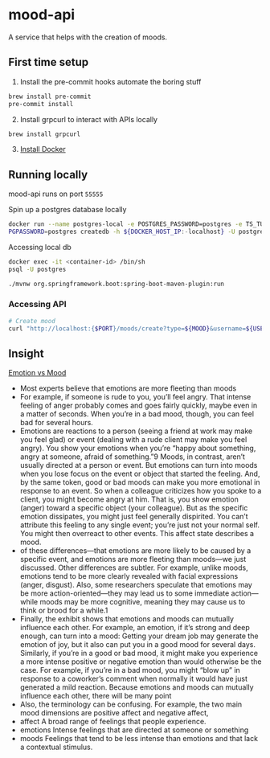 # mood-api

A service that helps with the creation of moods.

## First time setup

1. Install the pre-commit hooks automate the boring stuff

```bash
brew install pre-commit
pre-commit install
```

2. Install grpcurl to interact with APIs locally

```bash
brew install grpcurl
```

3. [Install Docker](https://docs.docker.com/desktop/mac/install/)

## Running locally
mood-api runs on port `55555`


Spin up a postgres database locally
```bash
docker run --name postgres-local -e POSTGRES_PASSWORD=postgres -e TS_TUNE_MAX_CONNS=100 -d -p 5432:5432 timescale/timescaledb:latest-pg11
PGPASSWORD=postgres createdb -h ${DOCKER_HOST_IP:-localhost} -U postgres moodn-api-db
```

Accessing local db
```bash
docker exec -it <container-id> /bin/sh
psql -U postgres
```
```bash
./mvnw org.springframework.boot:spring-boot-maven-plugin:run
```

### Accessing API
```bash
# Create mood
curl "http://localhost:{$PORT}/moods/create?type=${MOOD}&username=${USER}" -XPOST
```



## Insight
[Emotion vs Mood](https://www.iihs.edu.lk/pluginfile.php/18502/mod_resource/content/1/emotions.pdf)
- Most experts believe that emotions are more fleeting than moods
- For
  example, if someone is rude to you, you’ll feel angry. That intense feeling of
  anger probably comes and goes fairly quickly, maybe even in a matter of seconds. When you’re in a bad mood, though, you can feel bad for several hours.
- Emotions are reactions to a person (seeing a friend at work may make you feel
  glad) or event (dealing with a rude client may make you feel angry). You show
  your emotions when you’re “happy about something, angry at someone, afraid of
  something.”9 Moods, in contrast, aren’t usually directed at a person or event. But
  emotions can turn into moods when you lose focus on the event or object that
  started the feeling. And, by the same token, good or bad moods can make you
  more emotional in response to an event. So when a colleague criticizes how you
  spoke to a client, you might become angry at him. That is, you show emotion
  (anger) toward a specific object (your colleague). But as the specific emotion dissipates, you might just feel generally dispirited. You can’t attribute this feeling to
  any single event; you’re just not your normal self. You might then overreact to
  other events. This affect state describes a mood.
- of these differences—that emotions are more likely to be caused by a specific
  event, and emotions are more fleeting than moods—we just discussed. Other
  differences are subtler. For example, unlike moods, emotions tend to be more
  clearly revealed with facial expressions (anger, disgust). Also, some researchers
  speculate that emotions may be more action-oriented—they may lead us to
  some immediate action—while moods may be more cognitive, meaning they
  may cause us to think or brood for a while.1
- Finally, the exhibit shows that emotions and moods can mutually influence
  each other. For example, an emotion, if it’s strong and deep enough, can turn
  into a mood: Getting your dream job may generate the emotion of joy, but it
  also can put you in a good mood for several days. Similarly, if you’re in a good
  or bad mood, it might make you experience a more intense positive or negative
  emotion than would otherwise be the case. For example, if you’re in a bad
  mood, you might “blow up” in response to a coworker’s comment when normally it would have just generated a mild reaction. Because emotions and
  moods can mutually influence each other, there will be many point
- Also, the terminology can be confusing. For example, the two main mood
  dimensions are positive affect and negative affect,
- affect A broad range of feelings that
  people experience.
- emotions Intense feelings that are
  directed at someone or something
- moods Feelings that tend to be less
  intense than emotions and that lack a
  contextual stimulus.
